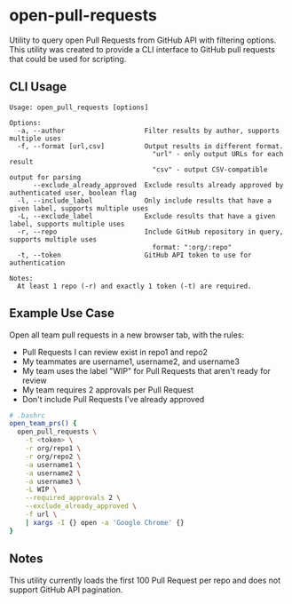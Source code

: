 # open-pull-requests
Utility to query open Pull Requests from GitHub API with filtering options. This utility was created to provide a CLI interface to GitHub pull requests that could be used for scripting.

## CLI Usage

```
Usage: open_pull_requests [options]

Options:
  -a, --author                    Filter results by author, supports multiple uses
  -f, --format [url,csv]          Output results in different format.
                                    "url" - only output URLs for each result
                                    "csv" - output CSV-compatible output for parsing
      --exclude_already_approved  Exclude results already approved by authenticated user, boolean flag
  -l, --include_label             Only include results that have a given label, supports multiple uses
  -L, --exclude_label             Exclude results that have a given label, supports multiple uses
  -r, --repo                      Include GitHub repository in query, supports multiple uses
                                    format: ":org/:repo"
  -t, --token                     GitHub API token to use for authentication

Notes:
  At least 1 repo (-r) and exactly 1 token (-t) are required.

```

## Example Use Case

Open all team pull requests in a new browser tab, with the rules:
 - Pull Requests I can review exist in repo1 and repo2
 - My teammates are username1, username2, and username3
 - My team uses the label "WIP" for Pull Requests that aren't ready for review
 - My team requires 2 approvals per Pull Request
 - Don't include Pull Requests I've already approved

```bash
# .bashrc
open_team_prs() {
  open_pull_requests \
    -t <token> \
    -r org/repo1 \
    -r org/repo2 \
    -a username1 \
    -a username2 \
    -a username3 \
    -L WIP \
    --required_approvals 2 \
    --exclude_already_approved \
    -f url \
    | xargs -I {} open -a 'Google Chrome' {}
}
```

## Notes

This utility currently loads the first 100 Pull Request per repo and does not support GitHub API pagination.
